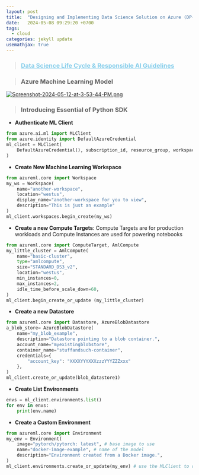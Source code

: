 ```yaml
---
layout: post
title:  "Designing and Implementing Data Science Solution on Azure (DP-100)"
date:   2024-05-08 09:29:20 +0700
tags:
  - cloud
categories: jekyll update
usemathjax: true
---
```

<!-- [![Screenshot-2024-03-28-at-2-47-26-AM.png](https://i.postimg.cc/Y9HkprnX/Screenshot-2024-03-28-at-2-47-26-AM.png)](https://postimg.cc/bG34ghjb) -->

> ### <a href="/posts_blogs/blogs_dp100/datasciencelifecycle" style="color:skyblue;" rel="noopener">Data Science Life Cycle & Responsible AI Guidelines</a>

> ### Azure Machine Learning Model 

[![Screenshot-2024-05-12-at-3-53-44-PM.png](https://i.postimg.cc/mkC3Mbcq/Screenshot-2024-05-12-at-3-53-44-PM.png)](https://postimg.cc/p5VnMMJY)

> ### Introducing Essential of Python SDK

- **Authenticate ML Client** 
```python
from azure.ai.ml import MLClient
from azure.identity import DefaultAzureCredential
ml_client = MLClient(
    DefaultAzureCredential(), subscription_id, resource_group, workspace
)
```

- **Create New Machine Learning Workspace**
```python
from azureml.core import Workspace
my_ws = Workspace(
    name="another-workspace",
    location="westus",
    display_name="another-workspace for you to view", 
    description="This is just an example"
)
ml_client.workspaces.begin_create(my_ws)
```

- **Create a new Compute Targets**: Compute Targets are for production workloads and Compute Instances are used for powering notebooks 
```python
from azureml.core import ComputeTarget, AmlCompute
my_little_cluster = AmlCompute(
    name="basic-cluster",
    type="amlcompute",
    size="STANDARD_DS3_v2",
    location="westus",
    min_instances=0,
    max_instances=2,
    idle_time_before_scale_down=60,
)
ml_client.begin_create_or_update (my_little_cluster)
```

- **Create a new Datastore**
```python
from azureml.core import Datastore, AzureBlobDatastore 
a_blob_store= AzureBlobDatastore(
    name="my_blob_example",
    description="Datastore pointing to a blob container.",
    account_name="myexistingblobstore", 
    container_name="stuffandsuch-container",
    credentials={
        "account_key": "XXXXYYYXXXzzzYYYZZZxxx"
    },
)
ml_client.create_or_update(blob_datastore1)
```

- **Create List Environments**
```python
envs = ml_client.environments.list()
for env in envs:
    print(env.name)
```

- **Create a Custom Environment** 
```python
from azureml.core import Environment
my_env = Environment(
    image="pytorch/pytorch: latest", # base image to use
    name="docker-image-example", # name of the model
    description="Environment created from a Docker image.",
)
ml_client.environments.create_or_update(my_env) # use the MLClient to connect to workspace and create/register the environment
```